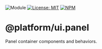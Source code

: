 ![Module](https://img.shields.io/badge/%40platform-ui.panel-%23EA4E7E.svg)
[![License: MIT](https://img.shields.io/badge/License-MIT-blue.svg)](https://opensource.org/licenses/MIT)
[![NPM](https://img.shields.io/npm/v/@platform/ui.panel.svg?colorB=blue&style=flat)](https://www.npmjs.com/package/@platform/ui.panel)

# @platform/ui.panel
Panel container components and behaviors.

